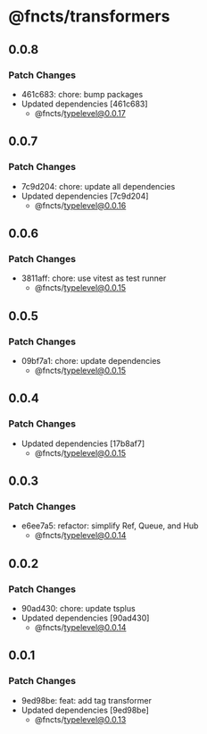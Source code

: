 # @fncts/transformers

## 0.0.8

### Patch Changes

- 461c683: chore: bump packages
- Updated dependencies [461c683]
  - @fncts/typelevel@0.0.17

## 0.0.7

### Patch Changes

- 7c9d204: chore: update all dependencies
- Updated dependencies [7c9d204]
  - @fncts/typelevel@0.0.16

## 0.0.6

### Patch Changes

- 3811aff: chore: use vitest as test runner
  - @fncts/typelevel@0.0.15

## 0.0.5

### Patch Changes

- 09bf7a1: chore: update dependencies
  - @fncts/typelevel@0.0.15

## 0.0.4

### Patch Changes

- Updated dependencies [17b8af7]
  - @fncts/typelevel@0.0.15

## 0.0.3

### Patch Changes

- e6ee7a5: refactor: simplify Ref, Queue, and Hub
  - @fncts/typelevel@0.0.14

## 0.0.2

### Patch Changes

- 90ad430: chore: update tsplus
- Updated dependencies [90ad430]
  - @fncts/typelevel@0.0.14

## 0.0.1

### Patch Changes

- 9ed98be: feat: add tag transformer
- Updated dependencies [9ed98be]
  - @fncts/typelevel@0.0.13
